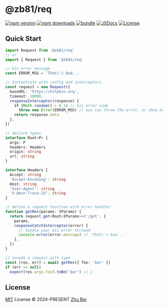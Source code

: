 # @zb81/req

[![npm version][npm-version-src]][npm-version-href]
[![npm downloads][npm-downloads-src]][npm-downloads-href]
[![bundle][bundle-src]][bundle-href]
[![JSDocs][jsdocs-src]][jsdocs-href]
[![License][license-src]][license-href]

## Quick Start

```typescript
import Request from '@zb81/req'
// or
import { Request } from '@zb81/req'

// biz error message
const ERROR_MSG = 'That\'s bad...'

// Instantiate with config and interceptors
const request = new Request({
  baseURL: 'https://httpbin.org',
  timeout: 10000,
  responseInterceptor(response) {
    if (Math.random() > 0.1) // biz error code
      throw new Error(ERROR_MSG) // you can throw the error, or show messages
    return response.data
  },
})

// declare types
interface Root<P> {
  args: P
  headers: Headers
  origin: string
  url: string
}

interface Headers {
  Accept: string
  'Accept-Encoding': string
  Host: string
  'User-Agent': string
  'X-Amzn-Trace-Id': string
}

// define a request function with error handler
function getRes(params: IParams) {
  return request.get<Root<IParams>>('/get', {
    params,
    responseCatchInterceptor(error) {
      // handle your biz error throwed
      console.error(error.message) // 'That\'s bad...'
    },
  })
}

// invode a request with type
const [res, err] = await getRes({ foo: 'bar' })
if (err == null)
  expect(res.args.foo).toBe('bar') // 🚀
```

## License

[MIT](./LICENSE) License © 2024-PRESENT [Zhu Bei](https://github.com/zb81)

<!-- Badges -->

[npm-version-src]: https://img.shields.io/npm/v/@zb81/req?style=flat&colorA=080f12&colorB=1fa669
[npm-version-href]: https://npmjs.com/package/@zb81/req
[npm-downloads-src]: https://img.shields.io/npm/dm/@zb81/req?style=flat&colorA=080f12&colorB=1fa669
[npm-downloads-href]: https://npmjs.com/package/@zb81/req
[bundle-src]: https://img.shields.io/bundlephobia/minzip/@zb81/req?style=flat&colorA=080f12&colorB=1fa669&label=minzip
[bundle-href]: https://bundlephobia.com/result?p=@zb81/req
[license-src]: https://img.shields.io/github/license/zb81/req.svg?style=flat&colorA=080f12&colorB=1fa669
[license-href]: https://github.com/zb81/req/blob/main/LICENSE
[jsdocs-src]: https://img.shields.io/badge/jsdocs-reference-080f12?style=flat&colorA=080f12&colorB=1fa669
[jsdocs-href]: https://www.jsdocs.io/package/@zb81/req
